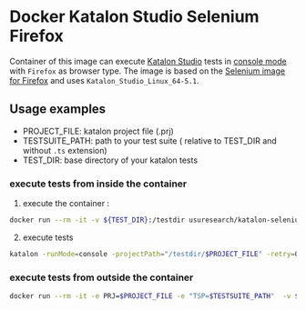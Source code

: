 # Docker Katalon Studio Selenium Firefox

Container of this image can execute [Katalon Studio](https://www.katalon.com/) tests in [console mode](https://docs.katalon.com/display/KD/Console+Mode+Execution) with `Firefox` as browser type. 
The image is based on the [Selenium image for Firefox](https://github.com/SeleniumHQ/docker-selenium/tree/master/NodeFirefox) and uses `Katalon_Studio_Linux_64-5.1`. 

## Usage examples

- PROJECT_FILE: katalon project file (.prj)
- TESTSUITE_PATH: path to your test suite ( relative to TEST_DIR and without `.ts` extension)
- TEST_DIR: base directory of your katalon tests

### execute tests from inside the container

1. execute the container :

```bash
docker run --rm -it -v ${TEST_DIR}:/testdir usuresearch/katalon-selenium-firefox bash
```

2. execute tests

```bash
katalon -runMode=console -projectPath="/testdir/$PROJECT_FILE" -retry=0 -testSuitePath="$TESTSUITE_PATH" -browserType="Firefox" --remoteWebDriverType=Selenium
```

### execute tests from outside the container

```bash
docker run --rm -it -e PRJ=$PROJECT_FILE -e "TSP=$TESTSUITE_PATH"  -v $TEST_DIR:/testdir usuresearch/katalon-selenium-firefox bash -c '/start_xvfb.sh && katalon -runMode=console -projectPath="/testdir/$PRJ" -retry=0 -testSuitePath="$TSP" -browserType="Firefox" --remoteWebDriverType=Selenium'
```
